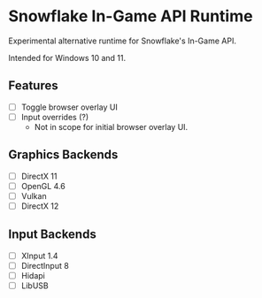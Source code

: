 # Snowflake In-Game API Runtime

Experimental alternative runtime for Snowflake's In-Game API.

Intended for Windows 10 and 11.
## Features
- [ ] Toggle browser overlay UI 
- [ ] Input overrides (?)
  - Not in scope for initial browser overlay UI.

## Graphics Backends
- [ ] DirectX 11
- [ ] OpenGL 4.6
- [ ] Vulkan
- [ ] DirectX 12

## Input Backends
- [ ] XInput 1.4
- [ ] DirectInput 8
- [ ] Hidapi
- [ ] LibUSB

